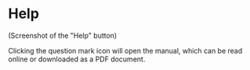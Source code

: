 # Help
(Screenshot of the "Help" button\)

Clicking the question mark icon will open the manual, which can be read online or downloaded as a PDF document.

